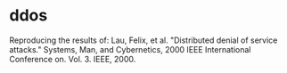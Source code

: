 # ddos
Reproducing the results of: Lau, Felix, et al. "Distributed denial of service attacks." Systems, Man, and Cybernetics, 2000 IEEE International Conference on. Vol. 3. IEEE, 2000.
